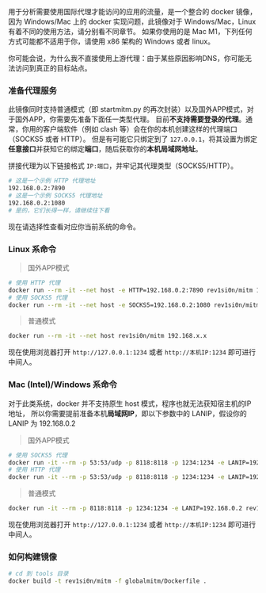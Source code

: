 用于分析需要使用国际代理才能访问的应用的流量，是一个整合的 docker 镜像，
因为 Windows/Mac 上的 docker 实现问题，此镜像对于 Windows/Mac，Linux 有着不同的使用方法，请分别看不同章节。
如果你使用的是 Mac M1，下列任何方式可能都不适用于你，请使用 x86 架构的 Windows 或者 linux。

你可能会说，为什么我不直接使用上游代理：由于某些原因影响DNS，你可能无法访问到真正的目标站点。

### 准备代理服务

此镜像同时支持普通模式（即 startmitm.py 的再次封装）以及国外APP模式，对于国外APP，你需要先准备下面任一类型代理。
目前**不支持需要登录的代理**。通常，你用的客户端软件（例如 clash 等）会在你的本机创建这样的代理端口（SOCKS5 或者 HTTP）。
但是有可能它只绑定到了 `127.0.0.1`，将其设置为绑定**任意接口**并获知它的绑定**端口**，随后获取你的**本机局域网地址**。

拼接代理为以下链接格式 `IP:端口`，并牢记其代理类型（SOCKS5/HTTP）。

```bash
# 这是一个示例 HTTP 代理地址
192.168.0.2:7890
# 这是一个示例 SOCKS5 代理地址
192.168.0.2:1080
# 是的，它们长得一样，请继续往下看
```

现在请选择性查看对应你当前系统的命令。

### Linux 系命令

> 国外APP模式

```bash
# 使用 HTTP 代理
docker run --rm -it --net host -e HTTP=192.168.0.2:7890 rev1si0n/mitm 192.168.x.x
# 使用 SOCKS5 代理
docker run --rm -it --net host -e SOCKS5=192.168.0.2:1080 rev1si0n/mitm 192.168.x.x
```

> 普通模式

```bash
docker run --rm -it --net host rev1si0n/mitm 192.168.x.x
```

现在使用浏览器打开 `http://127.0.0.1:1234` 或者 `http://本机IP:1234` 即可进行中间人。

### Mac (Intel)/Windows 系命令

对于此类系统，docker 并不支持原生 host 模式，程序也就无法获知宿主机的IP地址，
所以你需要提前准备本机**局域网IP**，即以下参数中的 LANIP，假设你的 LANIP 为 192.168.0.2

> 国外APP模式

```bash
# 使用 SOCKS5 代理
docker run -it --rm -p 53:53/udp -p 8118:8118 -p 1234:1234 -e LANIP=192.168.0.2 -e SOCKS5=192.168.0.2:1080 rev1si0n/mitm 192.168.x.x
# 使用 HTTP 代理
docker run -it --rm -p 53:53/udp -p 8118:8118 -p 1234:1234 -e LANIP=192.168.0.2 -e HTTP=192.168.0.2:7890 rev1si0n/mitm 192.168.x.x
```

> 普通模式

```bash
docker run -it --rm -p 8118:8118 -p 1234:1234 -e LANIP=192.168.0.2 rev1si0n/mitm 192.168.x.x
```

现在使用浏览器打开 `http://127.0.0.1:1234` 或者 `http://本机IP:1234` 即可进行中间人。

### 如何构建镜像

```bash
# cd 到 tools 目录
docker build -t rev1si0n/mitm -f globalmitm/Dockerfile .
```